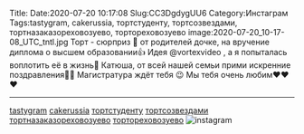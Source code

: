 Title:
Date:2020-07-20 10:17:08
Slug:CC3DgdygUU6
Category:Инстаграм
Tags:tastygram, cakerussia, тортстуденту, тортсозвездами, тортназаказореховозуево, тортореховозуево
image:2020-07-20_10-17-08_UTC_tntl.jpg
Торт - сюрприз 🎁  от родителей дочке, на вручение диплома о высшем образовании👍
Идея @vortexvideo , а я попыталась воплотить её в жизнь🙈
Катюша, от всей нашей семьи прими искренние поздравления🥳🎉
Магистратура ждёт тебя 😉
Мы тебя очень любим❤❤❤
_____________________
[tastygram]({tag}tastygram) [cakerussia]({tag}cakerussia) [тортстуденту]({tag}тортстуденту) [тортсозвездами]({tag}тортсозвездами) [тортназаказореховозуево]({tag}тортназаказореховозуево) [тортореховозуево]({tag}тортореховозуево)
![instagram]({attach}images/2020-07-20_10-17-08_UTC.jpg)
